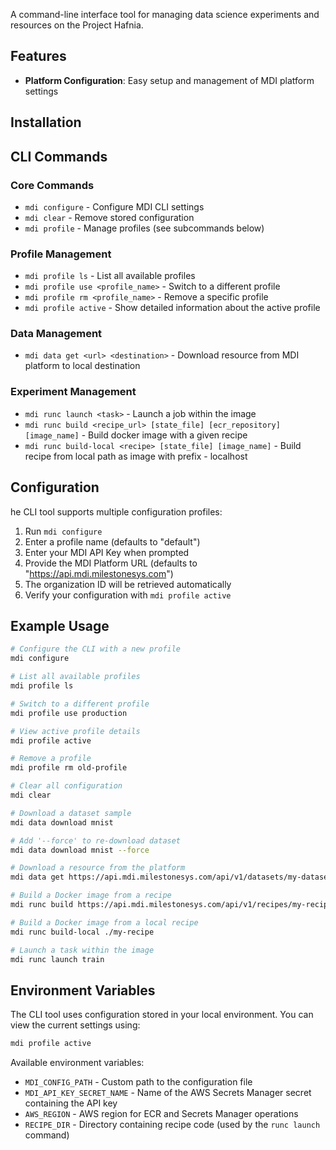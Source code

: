 A command-line interface tool for managing data science experiments and resources on the Project Hafnia.

## Features

- **Platform Configuration**: Easy setup and management of MDI platform settings

## Installation

## CLI Commands

### Core Commands

- `mdi configure` - Configure MDI CLI settings
- `mdi clear` - Remove stored configuration
- `mdi profile` - Manage profiles (see subcommands below) 

### Profile Management

- `mdi profile ls` - List all available profiles
- `mdi profile use <profile_name>` - Switch to a different profile
- `mdi profile rm <profile_name>` - Remove a specific profile
- `mdi profile active` - Show detailed information about the active profile

### Data Management

- `mdi data get <url> <destination>` - Download resource from MDI platform to local destination

### Experiment Management

- `mdi runc launch <task>` - Launch a job within the image
- `mdi runc build <recipe_url> [state_file] [ecr_repository] [image_name]` - Build docker image with a given recipe
- `mdi runc build-local <recipe> [state_file] [image_name]` - Build recipe from local path as image with prefix - localhost

## Configuration

he CLI tool supports multiple configuration profiles:

1. Run `mdi configure`
2. Enter a profile name (defaults to "default")
3. Enter your MDI API Key when prompted
4. Provide the MDI Platform URL (defaults to "https://api.mdi.milestonesys.com")
5. The organization ID will be retrieved automatically
6. Verify your configuration with `mdi profile active`

## Example Usage

```bash
# Configure the CLI with a new profile
mdi configure

# List all available profiles
mdi profile ls

# Switch to a different profile
mdi profile use production

# View active profile details
mdi profile active

# Remove a profile
mdi profile rm old-profile

# Clear all configuration
mdi clear

# Download a dataset sample
mdi data download mnist

# Add '--force' to re-download dataset
mdi data download mnist --force

# Download a resource from the platform
mdi data get https://api.mdi.milestonesys.com/api/v1/datasets/my-dataset ./data

# Build a Docker image from a recipe
mdi runc build https://api.mdi.milestonesys.com/api/v1/recipes/my-recipe

# Build a Docker image from a local recipe
mdi runc build-local ./my-recipe

# Launch a task within the image
mdi runc launch train
```

## Environment Variables

The CLI tool uses configuration stored in your local environment. You can view the current settings using:

```bash
mdi profile active
```

Available environment variables:

- `MDI_CONFIG_PATH` - Custom path to the configuration file
- `MDI_API_KEY_SECRET_NAME` - Name of the AWS Secrets Manager secret containing the API key
- `AWS_REGION` - AWS region for ECR and Secrets Manager operations
- `RECIPE_DIR` - Directory containing recipe code (used by the `runc launch` command)